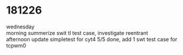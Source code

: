 # 181226

wednesday  
morning summerize swit tl test case, investigate reentrant  
afternoon update simpletest for cyt4 5/5 done, add 1 swt test case for tcpwm0  
